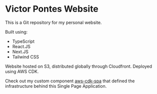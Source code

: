 # Victor Pontes Website

This is a Git repository for my personal website.

Built using:
- TypeScript
- React.JS
- Next.JS
- Tailwind CSS

Website hosted on S3, distributed globally through Cloudfront. Deployed using AWS CDK.

Check out my custom component [aws-cdk-spa](https://github.com/vgpontes/aws-cdk-spa) that defined the infrastructure behind this Single Page Application.